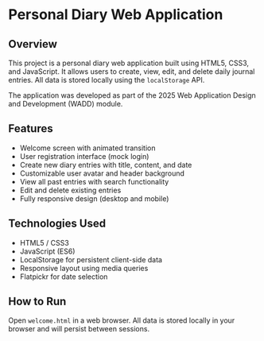 # Personal Diary Web Application

## Overview

This project is a personal diary web application built using HTML5, CSS3, and JavaScript. It allows users to create, view, edit, and delete daily journal entries. All data is stored locally using the `localStorage` API.

The application was developed as part of the 2025 Web Application Design and Development (WADD) module.

## Features

- Welcome screen with animated transition
- User registration interface (mock login)
- Create new diary entries with title, content, and date
- Customizable user avatar and header background
- View all past entries with search functionality
- Edit and delete existing entries
- Fully responsive design (desktop and mobile)

## Technologies Used

- HTML5 / CSS3
- JavaScript (ES6)
- LocalStorage for persistent client-side data
- Responsive layout using media queries
- Flatpickr for date selection

## How to Run

Open `welcome.html` in a web browser. All data is stored locally in your browser and will persist between sessions.
